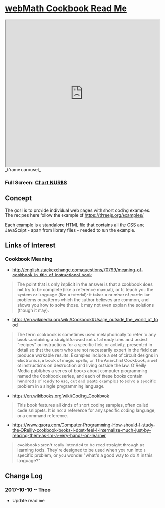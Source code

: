 <span style=display:none; >[You are now in a GitHub source code view - click this link to view Read Me file as a web page]( https://webmath.github.io/cookbook/#README.md "View file as a web page." ) </span>


# [webMath Cookbook Read Me]( #README.md )


<iframe src=https://webmath.github.io/cookbook/iframe-carousel/iframe-carousel-r1.html width=100% height=480px onload=this.contentWindow.controls.enableZoom=false; ></iframe>
_iframe carousel_
<span style="display: none" >Iframes are not viewable in GitHub source code view</span>


### Full Screen: [Chart NURBS]( https://webmath.github.io/cookbook/chart-nurbs/r4/chart-nurbs-random-numbers.html )


## Concept

The goal is to provide individual web pages with short coding examples. The recipes here follow the example of <https://threejs.org/examples/>.

Each example is a standalone HTML file that contains all the CSS and JavaScript - apart from library files - needed to run the example.


## Links of Interest


### Cookbook Meaning

* http://english.stackexchange.com/questions/70799/meaning-of-cookbook-in-title-of-instructional-book
> The point that is only implicit in the answer is that a cookbook does not try to be complete (like a reference manual), or to teach you the system or language (like a tutorial): it takes a number of particular problems or patterns which the author believes are common, and shows you how to solve those. It may not even explain the solutions (though it may).

* https://en.wikipedia.org/wiki/Cookbook#Usage_outside_the_world_of_food 
> The term cookbook is sometimes used metaphorically to refer to any book containing a straightforward set of already tried and tested "recipes" or instructions for a specific field or activity, presented in detail so that the users who are not necessarily expert in the field can produce workable results. Examples include a set of circuit designs in electronics, a book of magic spells, or The Anarchist Cookbook, a set of instructions on destruction and living outside the law. O'Reilly Media publishes a series of books about computer programming named the Cookbook series, and each of these books contain hundreds of ready to use, cut and paste examples to solve a specific problem in a single programming language.

* https://en.wikibooks.org/wiki/Coding_Cookbook
> This book features all kinds of short coding samples, often called code snippets. It is not a reference for any specific coding language, or a command reference.

* https://www.quora.com/Computer-Programming-How-should-I-study-the-OReilly-cookbook-books-I-dont-feel-I-internalize-much-just-by-reading-them-as-Im-a-very-hands-on-learner
> cookbooks aren't really intended to be read straight through as learning tools. They're designed to be used when you run into a specific problem, or you wonder "what's a good way to do X in this language?" 


## Change Log

### 2017-10-10 ~ Theo

* Update read me

